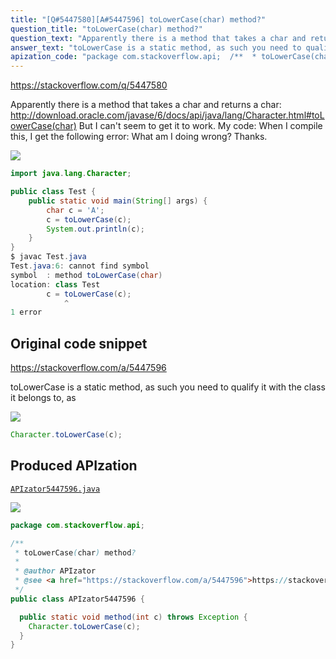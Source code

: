 ```yaml
---
title: "[Q#5447580][A#5447596] toLowerCase(char) method?"
question_title: "toLowerCase(char) method?"
question_text: "Apparently there is a method that takes a char and returns a char: http://download.oracle.com/javase/6/docs/api/java/lang/Character.html#toLowerCase(char) But I can't seem to get it to work. My code: When I compile this, I get the following error: What am I doing wrong? Thanks."
answer_text: "toLowerCase is a static method, as such you need to qualify it with the class it belongs to, as"
apization_code: "package com.stackoverflow.api;  /**  * toLowerCase(char) method?  *  * @author APIzator  * @see <a href=\"https://stackoverflow.com/a/5447596\">https://stackoverflow.com/a/5447596</a>  */ public class APIzator5447596 {    public static void method(int c) throws Exception {     Character.toLowerCase(c);   } }"
---
```


https://stackoverflow.com/q/5447580

Apparently there is a method that takes a char and returns a char: http://download.oracle.com/javase/6/docs/api/java/lang/Character.html#toLowerCase(char)
But I can&#x27;t seem to get it to work. My code:
When I compile this, I get the following error:
What am I doing wrong? Thanks.


<div class="code-logo"><img src="/stackoverflow.png" /></div>

```java
import java.lang.Character;

public class Test {
    public static void main(String[] args) {
        char c = 'A';
        c = toLowerCase(c);
        System.out.println(c);
    }
}
$ javac Test.java
Test.java:6: cannot find symbol
symbol  : method toLowerCase(char)
location: class Test
        c = toLowerCase(c);
            ^
1 error
```


## Original code snippet

https://stackoverflow.com/a/5447596

toLowerCase is a static method, as such you need to qualify it with the class it belongs to, as

<div class="code-logo"><img src="/stackoverflow.png" /></div>

```java
Character.toLowerCase(c);
```

## Produced APIzation

[`APIzator5447596.java`](https://github.com/pasqualesalza/apization/raw/main/data/search/APIzator5447596.java)

<div class="code-logo"><img src="/apizator.png" /></div>

```java
package com.stackoverflow.api;

/**
 * toLowerCase(char) method?
 *
 * @author APIzator
 * @see <a href="https://stackoverflow.com/a/5447596">https://stackoverflow.com/a/5447596</a>
 */
public class APIzator5447596 {

  public static void method(int c) throws Exception {
    Character.toLowerCase(c);
  }
}

```